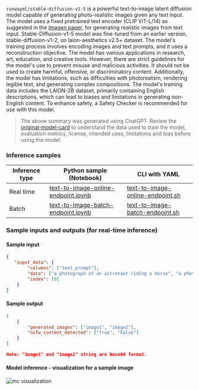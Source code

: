 `runwayml/stable-diffusion-v1-5` is a powerful text-to-image latent diffusion model capable of generating photo-realistic images given any text input. The model uses a fixed pretrained text encoder (CLIP ViT-L/14) as suggested in the <a href="https://arxiv.org/abs/2205.11487" target="_blank">Imagen paper</a>, for generating realistic images from text input. Stable-Diffusion-v1-5 model was fine-tuned from an  earlier version, stable-diffusion-v1-2, on laion-aesthetics v2.5+ dataset. The model's training process involves encoding images and text prompts, and it uses a reconstruction objective. The model has various applications in research, art, education, and creative tools. However, there are strict guidelines for the model's use to prevent misuse and malicious activities. It should not be used to create harmful, offensive, or discriminatory content. Additionally, the model has limitations, such as difficulties with photorealism, rendering legible text, and generating complex compositions. The model's training data includes the LAION-2B dataset, primarily containing English descriptions, which can lead to biases and limitations in generating non-English content. To enhance safety, a Safety Checker is recommended for use with this model.

> The above summary was generated using ChatGPT. Review the <a href="https://huggingface.co/runwayml/stable-diffusion-v1-5" target="_blank">original-model-card</a> to understand the data used to train the model, evaluation metrics, license, intended uses, limitations and bias before using the model.

### Inference samples

Inference type|Python sample (Notebook)|CLI with YAML
|--|--|--|
Real time|<a href="https://aka.ms/azureml-infer-sdk-text-to-image" target="_blank">text-to-image-online-endpoint.ipynb</a>|<a href="https://aka.ms/azureml-infer-cli-text-to-image" target="_blank">text-to-image-online-endpoint.sh</a>
Batch |<a href="https://aka.ms/azureml-infer-batch-sdk-text-to-image" target="_blank">text-to-image-batch-endpoint.ipynb</a>|<a href="https://aka.ms/azureml-infer-batch-cli-text-to-image" target="_blank">text-to-image-batch-endpoint.sh</a>

### Sample inputs and outputs (for real-time inference)

#### Sample input

```json
{
   "input_data": {
        "columns": ["text_prompt"],
        "data": ["a photograph of an astronaut riding a horse", "a photograph of a cat riding a horse"],
        "index": [0]
    }
}
```

#### Sample output

```json
[
    {
        "generated_images": ["image1", "image2"],
        "nsfw_content_detected": ["True", "False"]
    }
]

Note: "image1" and "image2" string are base64 format.
```

#### Model inference - visualization for a sample image

<img src="https://automlcesdkdataresources.blob.core.windows.net/finetuning-image-models/images/Model_Result_Visualizations(Do_not_delete)/plot_microsoft-swinv2-base-patch4-window12-192-22k_MC.png" alt="mc visualization">
